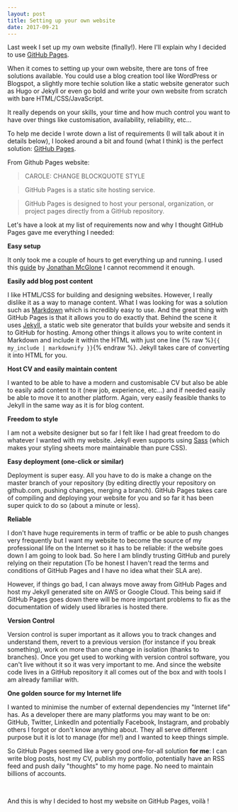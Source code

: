```yaml
---
layout: post
title: Setting up your own website
date: 2017-09-21
---
```

Last week I set up my own website (finally!). Here I'll explain why I decided to use [GitHub Pages](https://pages.github.com/).

When it comes to setting up your own website, there are tons of free solutions available. You could use a blog creation tool like WordPress or Blogspot, a slightly more techie solution like a static website generator such as Hugo or Jekyll or even go bold and write your own website from scratch with bare HTML/CSS/JavaScript.

It really depends on your skills, your time and how much control you want to have over things like customisation, availability, reliability, etc...

To help me decide I wrote down a list of requirements (I will talk about it in details below), I looked around a bit and found (what I think) is the perfect solution: [GitHub Pages](https://pages.github.com/).

From Github Pages website:
> CAROLE: CHANGE BLOCKQUOTE STYLE

> GitHub Pages is a static site hosting service.

> GitHub Pages is designed to host your personal, organization, or project pages directly from a GitHub repository.

Let's have a look at my list of requirements now and why I thought GitHub Pages gave me everything I needed:

**Easy setup**

It only took me a couple of hours to get everything up and running. I used this [guide](http://jmcglone.com/guides/github-pages/) by [Jonathan McGlone](http://jmcglone.com/) I cannot recommend it enough.


**Easily add blog post content**

I like HTML/CSS for building and designing websites. However, I really dislike it as a way to manage content. What I was looking for was a solution such as [Markdown](https://en.wikipedia.org/wiki/Markdown) which is incredibly easy to use.
And the great thing with GitHub Pages is that it allows you to do exactly that.
Behind the scene it uses [Jekyll](https://jekyllrb.com/), a static web site generator that builds your website and sends it to GitHub for hosting. Among other things it allows you to write content in Markdown and include it within the HTML with just one line {% raw %}```{{ my_include | markdownify }}```{% endraw %}. Jekyll takes care of converting it into HTML for you.

**Host CV and easily maintain content**

I wanted to be able to have a modern and customisable CV but also be able to easily add content to it (new job, experience, etc...) and if needed easily be able to move it to another platform. Again, very easily feasible thanks to Jekyll in the same way as it is for blog content.

**Freedom to style**

I am not a website designer but so far I felt like I had great freedom to do whatever I wanted with my website. Jekyll even supports using [Sass](http://sass-lang.com/) (which makes your styling sheets more maintainable than pure CSS).


**Easy deployment (one-click or similar)**

Deployment is super easy. All you have to do is make a change on the master branch of your repository (by editing directly your repository on github.com, pushing changes, merging a branch). GitHub Pages takes care of compiling and deploying your website for you and so far it has been super quick to do so (about a minute or less).

**Reliable**

I don't have huge requirements in term of traffic or be able to push changes very frequently but I want my website to become the source of my professional life on the Internet so it has to be reliable: if the website goes down I am going to look bad.
So here I am blindly trusting GitHub and purely relying on their reputation (To be honest I haven't read the terms and conditions of GitHub Pages and I have no idea what their SLA are).

However, if things go bad, I can always move away from GitHub Pages and host my Jekyll generated site on AWS or Google Cloud. This being said if GitHub Pages goes down there will be more important problems to fix as the documentation of widely used libraries is hosted there.

**Version Control**

Version control is super important as it allows you to track changes and understand them, revert to a previous version (for instance if you break something), work on more than one change in isolation (thanks to branches). Once you get used to working with version control software, you can't live without it so it was very important to me. And since the website code lives in a GitHub repository it all comes out of the box and with tools I am already familiar with.

**One golden source for my Internet life**

I wanted to minimise the number of external dependencies my "Internet life" has. As a developer there are many platforms you may want to be on: GitHub, Twitter, LinkedIn and potentially Facebook, Instagram, and probably others I forgot or don't know anything about. They all serve different purpose but it is lot to manage (for me!) and I wanted to keep things simple.

So GitHub Pages seemed like a very good one-for-all solution **for me**: I can write blog posts, host my CV, publish my portfolio, potentially have an RSS feed and push daily "thoughts" to my home page. No need to maintain billions of accounts.

 <br />

And this is why I decided to host my website on GitHub Pages, voilà ! 